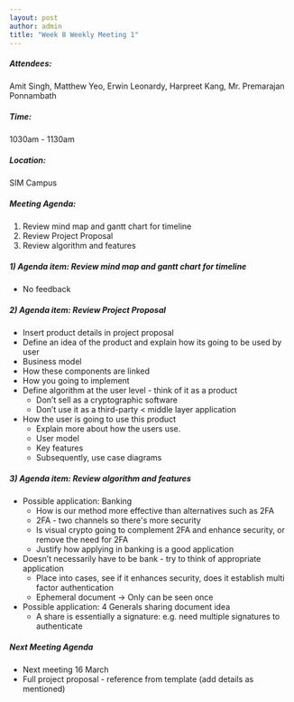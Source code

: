 ```yaml
---
layout: post
author: admin
title: "Week 8 Weekly Meeting 1"
---
```


##### Attendees:
Amit Singh, Matthew Yeo, Erwin Leonardy, Harpreet Kang, Mr. Premarajan Ponnambath

##### Time:
1030am - 1130am

##### Location: 
SIM Campus

##### Meeting Agenda:
1. Review mind map and gantt chart for timeline
2. Review Project Proposal
3. Review algorithm and features

##### 1) Agenda item: Review mind map and gantt chart for timeline
- No feedback

##### 2) Agenda item: Review Project Proposal
- Insert product details in project proposal
- Define an idea of the product and explain how its going to be used by user
- Business model
- How these components are linked
- How you going to implement
- Define algorithm at the user level - think of it as a product
  - Don’t sell as a cryptographic software
  - Don’t use it as a third-party < middle layer application
- How the user is going to use this product
  - Explain more about how the users use. 
  - User model
  - Key features
  - Subsequently, use case diagrams

##### 3) Agenda item: Review algorithm and features
- Possible application: Banking
  - How is our method more effective than alternatives such as 2FA
  - 2FA - two channels so there's more security
  - Is visual crypto going to complement 2FA and enhance security, or remove the need for 2FA
  - Justify how applying in banking is a good application
- Doesn’t necessarily have to be bank - try to think of appropriate application
  - Place into cases, see if it enhances security, does it establish multi factor authentication 
  - Ephemeral document -> Only can be seen once
- Possible application: 4 Generals sharing document idea
  - A share is essentially a signature: e.g. need multiple signatures to authenticate

##### Next Meeting Agenda
- Next meeting 16 March
- Full project proposal - reference from template (add details as mentioned)
